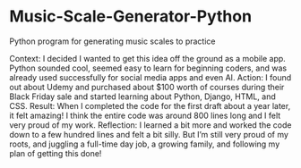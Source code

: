 # Music-Scale-Generator-Python
Python program for generating music scales to practice


Context: I decided I wanted to get this idea off the ground as a mobile app. Python sounded cool, seemed easy to learn for beginning coders, and was already used successfully for social media apps and even AI. 
Action: I found out about Udemy and purchased about $100 worth of courses during their Black Friday sale and started learning about Python, Django, HTML, and CSS.
Result: When I completed the code for the first draft about a year later, it felt amazing! I think the entire code was around 800 lines long and I felt very proud of my work.
Reflection: I learned a bit more and worked the code down to a few hundred lines and felt a bit silly. But I’m still very proud of my roots, and juggling a full-time day job, a growing family, and following my plan of getting this done! 
